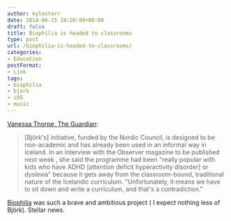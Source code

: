 ```yaml
---
author: kylestarr
date: 2014-06-15 18:20:08+00:00
draft: false
title: Biophilia is headed to classrooms
type: post
url: /biophilia-is-headed-to-classrooms/
categories:
- Education
postFormat:
- Link
tags:
- biophilia
- bjork
- iOS
- music
---
```


[Vanessa Thorpe, The Guardian](http://www.theguardian.com/music/2014/jun/07/bjork-environmental-campaign-timetable-nordic-schools):


<blockquote>[Björk's] initiative, funded by the Nordic Council, is designed to be non-academic and has already been used in an informal way in Iceland. In an interview with the Observer magazine to be published next week , she said the programme had been "really popular with kids who have ADHD [attention deficit hyperactivity disorder] or dyslexia" because it gets away from the classroom-bound, traditional nature of the Icelandic curriculum. "Unfortunately, it means we have to sit down and write a curriculum, and that's a contradiction."</blockquote>


[Biophilia](https://itunes.apple.com/us/app/bjork-biophilia/id434122935?mt=8&uo=4&at=1l3v2y3&ct=TSOG) was such a brave and ambitious project ( I expect nothing less of Björk). Stellar news.
